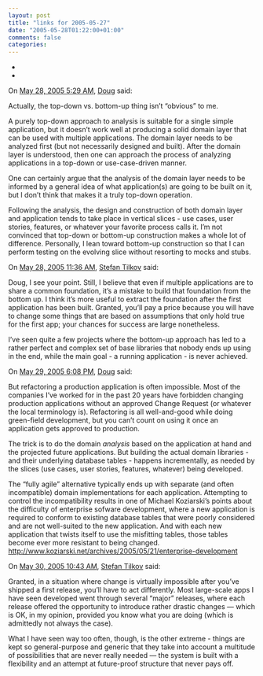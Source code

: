 ```yaml
---
layout: post
title: "links for 2005-05-27"
date: "2005-05-28T01:22:00+01:00"
comments: false
categories: 
---
```


<ul class="delicious">
<li>
</li>
<li>
</li>
</ul>

<section class="comments">

<div class="comment" id="comment-551">
On <a href="#comment-551" title="Permalink to this comment">May 28, 2005  5:29 AM</a>, <a href="http://creativekarma.com/" title="http://creativekarma.com/" rel="nofollow">Doug</a>
said:
<p>Actually, the top-down vs. bottom-up thing isn&#8217;t &#8220;obvious&#8221; to me.</p>

<p>A purely top-down approach to analysis is suitable for a single simple application, but it doesn&#8217;t work well at producing a solid domain layer that can be used with multiple applications. The domain layer needs to be analyzed first (but not necessarily designed and built). After the domain layer is understood, then one can approach the process of analyzing applications in a top-down or use-case-driven manner.</p>

<p>One can certainly argue that the analysis of the domain layer needs to be informed by a general idea of what application(s) are going to be built on it, but I don&#8217;t think that makes it a truly top-down operation.</p>

<p>Following the analysis, the design and construction of both domain layer and application tends to take place in vertical slices - use cases, user stories, features, or whatever your favorite process calls it. I&#8217;m not convinced that top-down or bottom-up construction makes a whole lot of difference. Personally, I lean toward bottom-up construction so that I can perform testing on the evolving slice without resorting to mocks and stubs.</p>


<div class="comment" id="comment-552">
On <a href="#comment-552" title="Permalink to this comment">May 28, 2005 11:36 AM</a>, <a href="/en/staff/st/">Stefan Tilkov</a>
said:
<p>Doug, I see your point. Still, I believe that even if multiple applications are to share a common foundation, it&#8217;s a mistake to build that foundation from the bottom up. I think it&#8217;s more useful to extract the foundation after the first application has been built. Granted, you&#8217;ll pay a price because you will have to change some things that are based on assumptions that only hold true for the first app; your chances for success are large nonetheless.</p>

<p>I&#8217;ve seen quite a few projects where the bottom-up approach has led to a rather perfect and complex set of base libraries that nobody ends up using in the end, while the main goal - a running application - is never achieved.</p>


<div class="comment" id="comment-553">
On <a href="#comment-553" title="Permalink to this comment">May 29, 2005  6:08 PM</a>, <a href="http://creativekarma.com/" title="http://creativekarma.com/" rel="nofollow">Doug</a>
said:
<p>But refactoring a production application is often impossible. Most of the companies I&#8217;ve worked for in the past 20 years have forbidden changing production applications without an approved Change Request (or whatever the local terminology is). Refactoring is all well-and-good while doing green-field development, but you can&#8217;t count on using it once an application gets approved to production.</p>

<p>The trick is to do the domain <em>analysis</em> based on the application at hand and the projected future applications. But building the actual domain libraries - and their underlying database tables - happens incrementally, as needed by the slices (use cases, user stories, features, whatever) being developed.</p>

<p>The &#8220;fully agile&#8221; alternative typically ends up with separate (and often incompatible) domain implementations for each application. Attempting to control the incompatibility results in one of Michael Koziarski&#8217;s points about the difficulty of enterprise sofware development, where a new application is required to conform to existing database tables that were poorly considered and are not well-suited to the new application. And with each new application that twists itself to use the misfitting tables, those tables become ever more resistant to being changed. <a href="http://www.koziarski.net/archives/2005/05/21/enterprise-development" rel="nofollow" /><a href="http://www.koziarski.net/archives/2005/05/21/enterprise-development" rel="nofollow">http://www.koziarski.net/archives/2005/05/21/enterprise-development</a></p>


<div class="comment" id="comment-554">
On <a href="#comment-554" title="Permalink to this comment">May 30, 2005 10:43 AM</a>, <a href="/en/staff/st/">Stefan Tilkov</a>
said:
<p>Granted, in a situation where change is virtually impossible after you&#8217;ve shipped a first release, you&#8217;ll have to act differently. Most large-scale apps I have seen developed went through several &#8220;major&#8221; releases, where each release offered the opportunity to introduce rather drastic changes &#8212; which is OK, in my opinion, provided you know what you are doing (which is admittedly not always the case).</p>

<p>What I have seen way too often, though, is the other extreme - things are kept so general-purpose and generic that they take into account a multitude of possibilities that are never really needed &#8212; the system is built with a flexibility and an attempt at future-proof structure that never pays off.</p>


</section>

